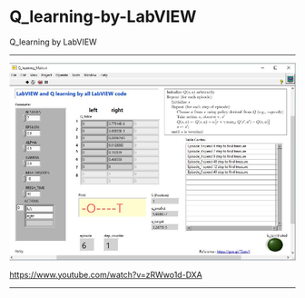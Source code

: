 # Q_learning-by-LabVIEW

Q_learning by LabVIEW

************

<img src="https://github.com/ricky10116/Q_learning-by-LabVIEW/blob/master/Example.JPG?raw=true" alt="a" />

<href>https://www.youtube.com/watch?v=zRWwo1d-DXA</href>

************
